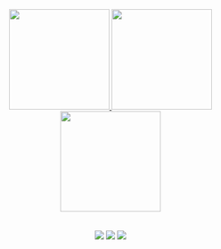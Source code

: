 <div align="center">
  <a href="https://instagram.com/ismael1361">
    <img height="180em" src="https://github-readme-stats.vercel.app/api?username=ismael1361&hide=stars,prs&show_icons=true&theme=dracula&include_all_commits=true&count_private=true"/>
    <img height="180em" src="https://github-readme-stats.vercel.app/api/top-langs/?username=ismael1361&layout=compact&langs_count=7&theme=dracula"/>
    <img height="180em" src="https://streak-stats.demolab.com?user=ismael1361&theme=radical&border_radius=5&locale=pt-br&date_format=j%20M%5B%20Y%5D&mode=weekly"/>
  </a>
</div>
<br/>
<br/>
<div align="center"> 
  <a href="https://instagram.com/ismael1361" target="_blank"><img src="https://img.shields.io/badge/-Instagram-%23E4405F?style=for-the-badge&logo=instagram&logoColor=white"></a>
  <a href = "mailto:ismael1361@gmail.com" target="_blank"><img src="https://img.shields.io/badge/-Gmail-%23333?style=for-the-badge&logo=gmail&logoColor=white"></a>
  <a href="https://www.linkedin.com/in/ismael-souza-silva-61934a157/" target="_blank"><img src="https://img.shields.io/badge/-LinkedIn-%230077B5?style=for-the-badge&logo=linkedin&logoColor=white"></a>
</div>
